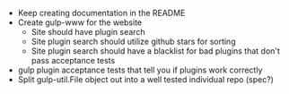 - Keep creating documentation in the README
- Create gulp-www for the website
  - Site should have plugin search
  - Site plugin search should utilize github stars for sorting
  - Site plugin search should have a blacklist for bad plugins that don't pass acceptance tests
- gulp plugin acceptance tests that tell you if plugins work correctly
- Split gulp-util.File object out into a well tested individual repo (spec?)
